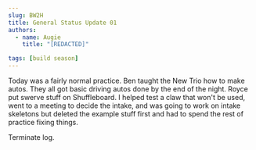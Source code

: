 ```yaml
---
slug: BW2H
title: General Status Update 01
authors:
  - name: Augie
    title: "[REDACTED]"

tags: [build season]
---
```


Today was a fairly normal practice. Ben taught the New Trio how to make autos. They all got basic driving autos done by the end of the night. Royce put swerve stuff on Shuffleboard. I helped test a claw that won't be used, went to a meeting to decide the intake, and was going to work on intake skeletons but deleted the example stuff first and had to spend the rest of practice fixing things.

Terminate log.